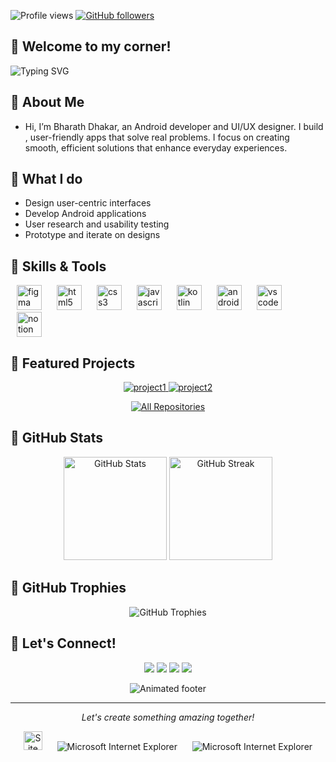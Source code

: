 <p align="start">
  <img src="https://komarev.com/ghpvc/?username=Bharath-Dhakar&label=Profile%20views&color=6026B9&style=flat" alt="Profile views" />
  <a href="https://github.com/yourusername?tab=followers">
    <img src="https://img.shields.io/github/followers/Bharath-Dhakar?label=Followers&style=social" alt="GitHub followers">
  </a>
</p>

## 🔸 Welcome to my corner!

<div align="start">
  <img src="https://readme-typing-svg.herokuapp.com?font=Fira+Code&size=28&pause=1000&color=FF7700&width=700&lines=UI%2FUX+Designer+%7C+Android+App+Developer;Merging+Creativity+with+Functionality" alt="Typing SVG" />
</div>


## 🔸 About Me

- Hi, I’m Bharath Dhakar, an Android developer and UI/UX designer. I build , user-friendly apps that solve real problems. I focus on creating smooth, efficient solutions that enhance everyday experiences.


## 🔸 What I do

-  Design user-centric interfaces
-  Develop Android applications
-  User research and usability testing
-  Prototype and iterate on designs

## 🔸 Skills & Tools

<p align="start">
  <img src="https://cdn.jsdelivr.net/gh/devicons/devicon/icons/figma/figma-original.svg" alt="figma" width="40" height="40" style="margin: 0 10px;"/>
  <img src="https://cdn.jsdelivr.net/gh/devicons/devicon/icons/html5/html5-original.svg" alt="html5" width="40" height="40" style="margin: 0 10px;"/>
  <img src="https://cdn.jsdelivr.net/gh/devicons/devicon/icons/css3/css3-original.svg" alt="css3" width="40" height="40" style="margin: 0 10px;"/>
  <img src="https://cdn.jsdelivr.net/gh/devicons/devicon/icons/javascript/javascript-original.svg" alt="javascript" width="40" height="40" style="margin: 0 10px;"/>
  <img src="https://cdn.jsdelivr.net/gh/devicons/devicon/icons/kotlin/kotlin-original.svg" alt="kotlin" width="40" height="40" style="margin: 0 10px;"/>
  <img src="https://cdn.jsdelivr.net/gh/devicons/devicon/icons/androidstudio/androidstudio-original.svg" alt="android studio" width="40" height="40" style="margin: 0 10px;"/>
  <img src="https://cdn.jsdelivr.net/gh/devicons/devicon/icons/vscode/vscode-original.svg" alt="vs code" width="40" height="40" style="margin: 0 10px;"/>
  <img src="https://cdn.jsdelivr.net/gh/devicons/devicon/icons/notion/notion-original.svg" alt="notion" width="40" height="40" style="margin: 0 10px;"/>
</p>

## 🔸 Featured Projects

<div align="center">
  <a href="https://github.com/yourusername/project1">
    <img src="https://denvercoder1-github-readme-stats.vercel.app/api/pin/?username=yourusername&repo=project1&theme=react&bg_color=1F222E&title_color=F85D7F&icon_color=F8D866&hide_border=true&show_icons=false" alt="project1" />
  </a>
  <a href="https://github.com/yourusername/project2">
    <img src="https://denvercoder1-github-readme-stats.vercel.app/api/pin/?username=yourusername&repo=project2&theme=react&bg_color=1F222E&title_color=F85D7F&icon_color=F8D866&hide_border=true&show_icons=false" alt="project2" />
  </a>
</div>

<p align="center">
  <a href="https://github.com/Bharath-Dhakar?tab=repositories">
    <img alt="All Repositories" title="All Repositories" src="https://custom-icon-badges.demolab.com/badge/-Click%20Here%20For%20All%20My%20Repos-1F222E?style=for-the-badge&logoColor=white&logo=repo"/>
  </a>
</p>

## 🔸 GitHub Stats

<div align="center">
  <img src="https://github-readme-stats.vercel.app/api?username=Bharath-Dhakar&show_icons=true&count_private=true&hide_border=true&title_color=1aff00&icon_color=1aff00&bg_color=1F222E&text_color=FFFFFF" alt="GitHub Stats" height="165">
  <img src="https://github-readme-streak-stats.herokuapp.com/?user=Bharath-Dhakar&theme=gotham&hide_border=true&background=1F222E&stroke=1aff00&ring=1aff00&fire=1aff00&currStreakNum=FFFFFF&sideNums=FFFFFF&currStreakLabel=FFFFFF&sideLabels=FFFFFF&dates=FFFFFF" alt="GitHub Streak" height="165">
</div>



## 🔸 GitHub Trophies

<p align="center">
  <img src="https://github-profile-trophy.vercel.app/?username=Bharath-Dhakar&theme=onestar&no-frame=true&no-bg=true&margin-w=4" alt="GitHub Trophies" />
</p>



## 🔸 Let's Connect!

<p align="center">
  <a href="https://linkedin.com/in/yourusername" target="_blank"><img src="https://img.shields.io/badge/-LinkedIn-%230077B5?style=for-the-badge&logo=linkedin&logoColor=white" target="_blank"></a>
  <a href="https://twitter.com/yourusername" target="_blank"><img src="https://img.shields.io/badge/-Twitter-%231DA1F2?style=for-the-badge&logo=twitter&logoColor=white" target="_blank"></a>
  <a href="https://dribbble.com/yourusername" target="_blank"><img src="https://img.shields.io/badge/-Dribbble-%23EA4C89?style=for-the-badge&logo=dribbble&logoColor=white" target="_blank"></a>
  <a href="mailto:youremail@example.com"><img src="https://img.shields.io/badge/-Email-%23333?style=for-the-badge&logo=gmail&logoColor=white" target="_blank"></a>
</p>

<div align="center">
  <img src="https://raw.githubusercontent.com/BrunnerLivio/brunnerlivio/master/images/marquee.svg" alt="Animated footer" />
</div>

---

<p align="center">
  <i>Let's create something amazing together!</i>
</p>

<div align="center">
  <img src="https://raw.githubusercontent.com/BrunnerLivio/brunnerlivio/master/images/notepad.gif" alt="Site created with Notepad" height="30" />
  <!-- "margin-right: whatever;" -->
  <span>&nbsp;&nbsp;&nbsp;&nbsp;</span>  
  <img src="https://raw.githubusercontent.com/BrunnerLivio/brunnerlivio/master/images/ie_logo.gif" alt="Microsoft Internet Explorer" />
  <span>&nbsp;&nbsp;&nbsp;&nbsp;</span>  
  <img src="https://raw.githubusercontent.com/BrunnerLivio/brunnerlivio/master/images/noframes.gif" alt="Microsoft Internet Explorer" />
</div>
